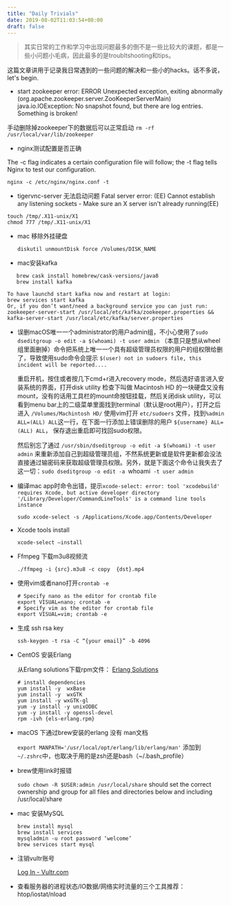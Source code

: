 ```yaml
---
title: "Daily Trivials"
date: 2019-08-02T11:03:54+08:00
draft: false
---
```


> 其实日常的工作和学习中出现问题最多的倒不是一些比较大的课题，都是一些小问题小毛病，因此最多的是troubltshooting和tips。

这篇文章讲用于记录我日常遇到的一些问题的解决和一些小的hacks。话不多说，let's begin.


- start zookeeper error: ERROR Unexpected exception, exiting abnormally (org.apache.zookeeper.server.ZooKeeperServerMain)
java.io.IOException: No snapshot found, but there are log entries. Something is broken!

手动删除掉zookeeper下的数据后可以正常启动 `rm -rf /usr/local/var/lib/zookeeper`

- nginx测试配置是否正确

The -c flag indicates a certain configuration file will follow; the -t flag tells Nginx to test our configuration. 

`nginx -c /etc/nginx/nginx.conf -t`


- tigervnc-server 无法启动问题
Fatal server error:
(EE) Cannot establish any listening sockets - Make sure an X server isn't already running(EE) 

<!--more-->

```
touch /tmp/.X11-unix/X1
chmod 777 /tmp/.X11-unix/X1
```


- mac 移除外挂硬盘

   `diskutil unmountDisk force /Volumes/DISK_NAME`

- mac安装kafka

```
   brew cask install homebrew/cask-versions/java8
   brew install kafka
```
	To have launchd start kafka now and restart at login:
	brew services start kafka
	Or, if you don’t want/need a background service you can just run:
	zookeeper-server-start /usr/local/etc/kafka/zookeeper.properties && kafka-server-start /usr/local/etc/kafka/server.properties

- 误删macOS唯一一个administrator的用户admin组，不小心使用了`sudo dseditgroup -o edit -a $(whoami) -t user admin` （本意只是想从wheel组里面删掉）命令把系统上唯一一个具有超级管理员权限的用户的组权限给删了，导致使用sudo命令会提示 `$(user) not in sudoers file, this incident will be reported....`

   重启开机，按住或者按几下cmd+r进入recovery mode，然后选好语言进入安装系统的界面，打开disk utility 检查下叫做 Macintosh HD 的一块硬盘又没有mount，没有的话用工具栏的mount命按钮挂载，然后关闭disk utility，可以看到menu bar上的二级菜单里面找到terminal（默认是root用户），打开之后进入 `/Volumes/Machintosh HD/` 使用vim打开 `etc/sudoers` 文件，找到`%admin ALL=(ALL) ALL`这一行，在下面一行添加上错误删除的用户 `${username} ALL=(ALL) ALL`， 保存退出重启即可找回sudo权限。

   然后别忘了通过 `/usr/sbin/dseditgroup -o edit -a $(whoami) -t user admin` 来重新添加自己到超级管理员组，不然系统更新或是软件更新都会没法直接通过输密码来获取超级管理员权限。另外，就是下面这个命令让我失去了这一切：`sudo dseditgroup -o edit -a `whoami` -t user admin`

- 编译mac app时命令出错，提示`xcode-select: error: tool 'xcodebuild' requires Xcode, but active developer directory '/Library/Developer/CommandLineTools' is a command line tools instance`

   `sudo xcode-select -s /Applications/Xcode.app/Contents/Developer`

- Xcode tools install

   `xcode-select —install`

- Ffmpeg 下载m3u8视频流

   `./ffmpeg -i {src}.m3u8 -c copy  {dst}.mp4`

- 使用vim或者nano打开`crontab -e`

   ```
   # Specify nano as the editor for crontab file
   export VISUAL=nano; crontab -e
   # Specify vim as the editor for crontab file
   export VISUAL=vim; crontab -e
   ```

- 生成 ssh rsa key

   `ssh-keygen -t rsa -C “{your email}” -b 4096`

- CentOS 安装Erlang

   从Erlang solutions下载rpm文件： [Erlang Solutions](https://www.erlang-solutions.com/resources/download.html)

   ```
   # install dependencies
   yum install -y  wxBase
   yum install -y  wxGTK
   yum install -y wxGTK-gl
   yum -y install -y unixODBC
   yum -y install -y openssl-devel
   rpm -ivh {els-erlang.rpm}
   ```

- macOS 下通过brew安装的erlang 没有 man文档

   `export MANPATH='/usr/local/opt/erlang/lib/erlang/man'` 添加到`~/.zshrc`中，也取决于用的是zsh还是bash（~/.bash_profile）

- brew使用link时报错

   `sudo chown -R $USER:admin /usr/local/share` should set the correct ownership and group for all files and directories below and including /usr/local/share

- mac 安装MySQL

   ```
   brew install mysql
   brew install services
   mysqladmin -u root password ‘welcome’
   brew services start mysql 
   ```

- 注销vultr账号

    [Log In - Vultr.com](https://my.vultr.com/billing/cancel/)

- 查看服务器的进程状态/IO数据/网络实时流量的三个工具推荐：htop/iostat/nload
